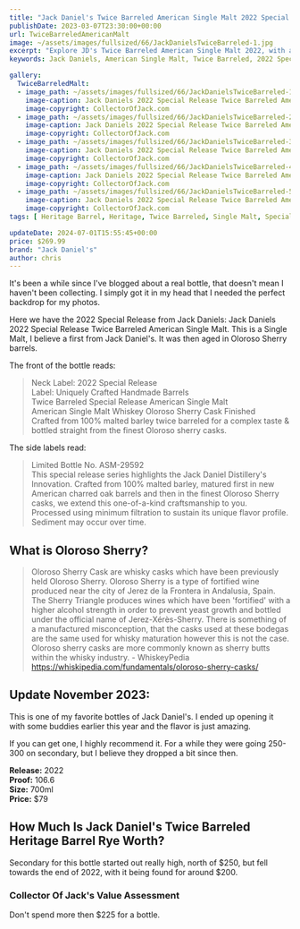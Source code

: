```yaml
---
title: "Jack Daniel's Twice Barreled American Single Malt 2022 Special Release"
publishDate: 2023-03-07T23:30:00+00:00
url: TwiceBarreledAmericanMalt
image: ~/assets/images/fullsized/66/JackDanielsTwiceBarreled-1.jpg
excerpt: "Explore JD's Twice Barreled American Single Malt 2022, with a unique flavor from double barreling and Oloroso Sherry Cask finishing. Discover this exquisite collector's item."
keywords: Jack Daniels, American Single Malt, Twice Barreled, 2022 Special Release, Heritage

gallery:
  TwiceBarreledMalt:
  - image_path: ~/assets/images/fullsized/66/JackDanielsTwiceBarreled-1.jpg
    image-caption: Jack Daniels 2022 Special Release Twice Barreled American Single Malt
    image-copyright: CollectorOfJack.com
  - image_path: ~/assets/images/fullsized/66/JackDanielsTwiceBarreled-2.jpg
    image-caption: Jack Daniels 2022 Special Release Twice Barreled American Single Malt
    image-copyright: CollectorOfJack.com
  - image_path: ~/assets/images/fullsized/66/JackDanielsTwiceBarreled-3.jpg
    image-caption: Jack Daniels 2022 Special Release Twice Barreled American Single Malt
    image-copyright: CollectorOfJack.com
  - image_path: ~/assets/images/fullsized/66/JackDanielsTwiceBarreled-4.jpg
    image-caption: Jack Daniels 2022 Special Release Twice Barreled American Single Malt
    image-copyright: CollectorOfJack.com
  - image_path: ~/assets/images/fullsized/66/JackDanielsTwiceBarreled-5.jpg
    image-caption: Jack Daniels 2022 Special Release Twice Barreled American Single Malt
    image-copyright: CollectorOfJack.com
tags: [ Heritage Barrel, Heritage, Twice Barreled, Single Malt, Special Release, 700ml, "2022" ]

updateDate: 2024-07-01T15:55:45+00:00
price: $269.99
brand: "Jack Daniel's"
author: chris
---
```

It's been a while since I've blogged about a real bottle, that doesn't mean I haven't been collecting. I simply got it in my head that I needed the perfect backdrop for my photos.

Here we have the 2022 Special Release from Jack Daniels: Jack Daniels 2022 Special Release Twice Barreled American Single Malt. This is a Single Malt, I believe a first from Jack Daniel's. It was then aged in Oloroso Sherry barrels.

The front of the bottle reads:
> Neck Label: 2022 Special Release  
> Label: Uniquely Crafted Handmade Barrels  
> Twice Barreled Special Release American Single Malt  
> American Single Malt Whiskey Oloroso Sherry Cask Finished  
> Crafted from 100% malted barley twice barreled for a complex taste & bottled straight from the finest Oloroso sherry casks.  


The side labels read:
> Limited Bottle No. ASM-29592  
> This special release series highlights the Jack Daniel Distillery's Innovation. Crafted from 100% malted barley, matured first in new American charred oak barrels and then in the finest Oloroso Sherry casks, we extend this one-of-a-kind craftsmanship to you.  
> Processed using minimum filtration to sustain its unique flavor profile. Sediment may occur over time.  

## What is Oloroso Sherry?
>Oloroso Sherry Cask are whisky casks which have been previously held Oloroso Sherry. Oloroso Sherry is a type of fortified wine produced near the city of Jerez de la Frontera in Andalusia, Spain. The Sherry Triangle produces wines which have been 'fortified' with a higher alcohol strength in order to prevent yeast growth and bottled under the official name of Jerez-Xérès-Sherry. There is something of a manufactured misconception, that the casks used at these bodegas are the same used for whisky maturation however this is not the case. Oloroso sherry casks are more commonly known as sherry butts within the whisky industry. - WhiskeyPedia https://whiskipedia.com/fundamentals/oloroso-sherry-casks/


## Update November 2023:
This is one of my favorite bottles of Jack Daniel's. I ended up opening it with some buddies earlier this year and the flavor is just amazing.

If you can get one, I highly recommend it. For a while they were going 250-300 on secondary, but I believe they dropped a bit since then.

**Release:** 2022  
**Proof:** 106.6  
**Size:** 700ml  
**Price:** $79


## How Much Is Jack Daniel's Twice Barreled Heritage Barrel Rye Worth?
Secondary for this bottle started out really high, north of $250, but fell towards the end of 2022, with it being found for around $200.

### Collector Of Jack's Value Assessment
Don't spend more then $225 for a bottle. 


